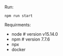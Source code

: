 Run:
```
npm run start
```

Requirments:
* node # version v15.14.0
* npm # version 7.7.6
* npx
* docker

